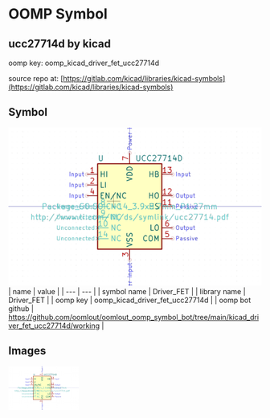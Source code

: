 # OOMP Symbol  
## ucc27714d  by kicad  
  
oomp key: oomp_kicad_driver_fet_ucc27714d  
  
source repo at: [https://gitlab.com/kicad/libraries/kicad-symbols](https://gitlab.com/kicad/libraries/kicad-symbols)  
## Symbol  
  
[![working.png](working_600.png)](working.png)  
| name | value | 
| --- | --- | 
| symbol name | Driver_FET | 
| library name | Driver_FET | 
| oomp key | oomp_kicad_driver_fet_ucc27714d | 
| oomp bot github | https://github.com/oomlout/oomlout_oomp_symbol_bot/tree/main/kicad_driver_fet_ucc27714d/working | 
## Images  
  
[![working.png](working_140.png)](working.png)  
